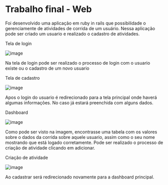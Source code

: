 # Trabalho final - Web

Foi desenvolvido uma aplicação em ruby in rails que possibilidade o gerenciamente de atividades de corrida de um usuário. Nessa aplicação pode ser criado um usuario e realizado o cadastro de atividades.

Tela de login 

![image](https://github.com/user-attachments/assets/b0497ab6-f7ac-4f35-8c15-05b54d9d5676)

Na tela de login pode ser realizado o processo de login com o usuario existe ou o cadastro de um novo usuario


Tela de cadastro


![image](https://github.com/user-attachments/assets/9daaaa0e-5338-4035-b7db-c524fa28ec2a)


Apos o login do usuario é redirecionado para a tela principal onde haverá algumas informações. No caso já estará preenchida com alguns dados.

Dashboard


![image](https://github.com/user-attachments/assets/f25e57fa-1930-4945-ae38-47a996a85982)

Como pode ser visto na imagem, encontrasse uma tabela com os valores sobre o dados da corrida sobre aquele usuario, assim como o seu nome mostrando que está logado corretamente. Pode ser realizado o processo de criação de atividade clicando em adicionar.


Criação de atividade


![image](https://github.com/user-attachments/assets/970239e7-67c4-4162-9815-191769216b9d)


Ao cadastrar será redirecionado novamente para a dashboard principal.


